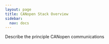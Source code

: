 ```yaml
---
layout: page
title: CANopen Stack Overview
sidebar:
  nav: docs
---
```


Describe the principle CANopen communications
